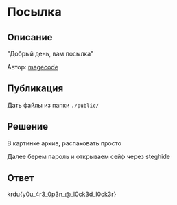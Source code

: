 # Посылка

## Описание

"Добрый день, вам посылка"

Автор: [magecode](https://t.me/magecode)

## Публикация

Дать файлы из папки `./public/`

## Решение

В картинке архив, распаковать просто

Далее берем пароль и открываем сейф через steghide

## Ответ

krdu{y0u_4r3_0p3n_@_l0ck3d_l0ck3r}